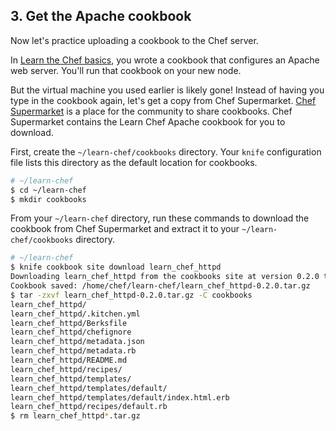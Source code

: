 ## 3. Get the Apache cookbook

Now let's practice uploading a cookbook to the Chef server.

In [Learn the Chef basics](/tutorials/learn-the-basics/rhel/free/), you wrote a cookbook that configures an Apache web server. You'll run that cookbook on your new node.

But the virtual machine you used earlier is likely gone! Instead of having you type in the cookbook again, let's get a copy from Chef Supermarket. [Chef Supermarket](https://supermarket.chef.io/) is a place for the community to share cookbooks. Chef Supermarket contains the Learn Chef Apache cookbook for you to download.

First, create the <code class="file-path">~/learn-chef/cookbooks</code> directory. Your `knife` configuration file lists this directory as the default location for cookbooks.

```bash
# ~/learn-chef
$ cd ~/learn-chef
$ mkdir cookbooks
```

From your <code class="file-path">~/learn-chef</code> directory, run these commands to download the cookbook from Chef Supermarket and extract it to your <code class="file-path">~/learn-chef/cookbooks</code> directory.

```bash
# ~/learn-chef
$ knife cookbook site download learn_chef_httpd
Downloading learn_chef_httpd from the cookbooks site at version 0.2.0 to /home/chef/learn-chef/learn_chef_httpd-0.2.0.tar.gz
Cookbook saved: /home/chef/learn-chef/learn_chef_httpd-0.2.0.tar.gz
$ tar -zxvf learn_chef_httpd-0.2.0.tar.gz -C cookbooks
learn_chef_httpd/
learn_chef_httpd/.kitchen.yml
learn_chef_httpd/Berksfile
learn_chef_httpd/chefignore
learn_chef_httpd/metadata.json
learn_chef_httpd/metadata.rb
learn_chef_httpd/README.md
learn_chef_httpd/recipes/
learn_chef_httpd/templates/
learn_chef_httpd/templates/default/
learn_chef_httpd/templates/default/index.html.erb
learn_chef_httpd/recipes/default.rb
$ rm learn_chef_httpd*.tar.gz
```
